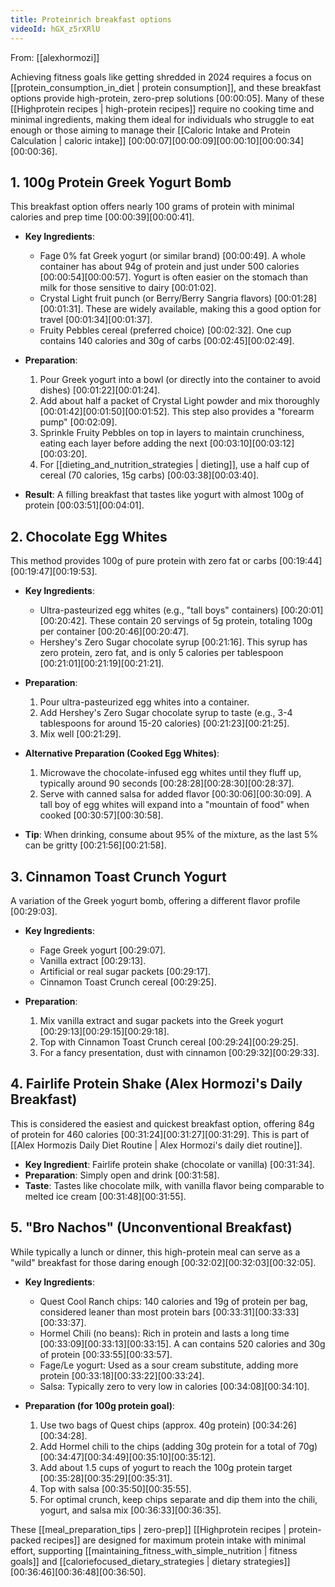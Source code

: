 ```yaml
---
title: Proteinrich breakfast options
videoId: hGX_z5rXRlU
---
```


From: [[alexhormozi]] <br/> 

Achieving fitness goals like getting shredded in 2024 requires a focus on [[protein_consumption_in_diet | protein consumption]], and these breakfast options provide high-protein, zero-prep solutions <a class="yt-timestamp" data-t="00:00:05">[00:00:05]</a>. Many of these [[Highprotein recipes | high-protein recipes]] require no cooking time and minimal ingredients, making them ideal for individuals who struggle to eat enough or those aiming to manage their [[Caloric Intake and Protein Calculation | caloric intake]] <a class="yt-timestamp" data-t="00:00:07">[00:00:07]</a><a class="yt-timestamp" data-t="00:00:09">[00:00:09]</a><a class="yt-timestamp" data-t="00:00:10">[00:00:10]</a><a class="yt-timestamp" data-t="00:00:34">[00:00:34]</a><a class="yt-timestamp" data-t="00:00:36">[00:00:36]</a>.

## 1. 100g Protein Greek Yogurt Bomb
This breakfast option offers nearly 100 grams of protein with minimal calories and prep time <a class="yt-timestamp" data-t="00:00:39">[00:00:39]</a><a class="yt-timestamp" data-t="00:00:41">[00:00:41]</a>.

*   **Key Ingredients**:
    *   Fage 0% fat Greek yogurt (or similar brand) <a class="yt-timestamp" data-t="00:00:49">[00:00:49]</a>. A whole container has about 94g of protein and just under 500 calories <a class="yt-timestamp" data-t="00:00:54">[00:00:54]</a><a class="yt-timestamp" data-t="00:00:57">[00:00:57]</a>. Yogurt is often easier on the stomach than milk for those sensitive to dairy <a class="yt-timestamp" data-t="00:01:02">[00:01:02]</a>.
    *   Crystal Light fruit punch (or Berry/Berry Sangria flavors) <a class="yt-timestamp" data-t="00:01:28">[00:01:28]</a><a class="yt-timestamp" data-t="00:01:31">[00:01:31]</a>. These are widely available, making this a good option for travel <a class="yt-timestamp" data-t="00:01:34">[00:01:34]</a><a class="yt-timestamp" data-t="00:01:37">[00:01:37]</a>.
    *   Fruity Pebbles cereal (preferred choice) <a class="yt-timestamp" data-t="00:02:32">[00:02:32]</a>. One cup contains 140 calories and 30g of carbs <a class="yt-timestamp" data-t="00:02:45">[00:02:45]</a><a class="yt-timestamp" data-t="00:02:49">[00:02:49]</a>.

*   **Preparation**:
    1.  Pour Greek yogurt into a bowl (or directly into the container to avoid dishes) <a class="yt-timestamp" data-t="00:01:22">[00:01:22]</a><a class="yt-timestamp" data-t="00:01:24">[00:01:24]</a>.
    2.  Add about half a packet of Crystal Light powder and mix thoroughly <a class="yt-timestamp" data-t="00:01:42">[00:01:42]</a><a class="yt-timestamp" data-t="00:01:50">[00:01:50]</a><a class="yt-timestamp" data-t="00:01:52">[00:01:52]</a>. This step also provides a "forearm pump" <a class="yt-timestamp" data-t="00:02:09">[00:02:09]</a>.
    3.  Sprinkle Fruity Pebbles on top in layers to maintain crunchiness, eating each layer before adding the next <a class="yt-timestamp" data-t="00:03:10">[00:03:10]</a><a class="yt-timestamp" data-t="00:03:12">[00:03:12]</a><a class="yt-timestamp" data-t="00:03:20">[00:03:20]</a>.
    4.  For [[dieting_and_nutrition_strategies | dieting]], use a half cup of cereal (70 calories, 15g carbs) <a class="yt-timestamp" data-t="00:03:38">[00:03:38]</a><a class="yt-timestamp" data-t="00:03:40">[00:03:40]</a>.

*   **Result**: A filling breakfast that tastes like yogurt with almost 100g of protein <a class="yt-timestamp" data-t="00:03:51">[00:03:51]</a><a class="yt-timestamp" data-t="00:04:01">[00:04:01]</a>.

## 2. Chocolate Egg Whites
This method provides 100g of pure protein with zero fat or carbs <a class="yt-timestamp" data-t="00:19:44">[00:19:44]</a><a class="yt-timestamp" data-t="00:19:47">[00:19:47]</a><a class="yt-timestamp" data-t="00:19:53">[00:19:53]</a>.

*   **Key Ingredients**:
    *   Ultra-pasteurized egg whites (e.g., "tall boys" containers) <a class="yt-timestamp" data-t="00:20:01">[00:20:01]</a><a class="yt-timestamp" data-t="00:20:42">[00:20:42]</a>. These contain 20 servings of 5g protein, totaling 100g per container <a class="yt-timestamp" data-t="00:20:46">[00:20:46]</a><a class="yt-timestamp" data-t="00:20:47">[00:20:47]</a>.
    *   Hershey's Zero Sugar chocolate syrup <a class="yt-timestamp" data-t="00:21:16">[00:21:16]</a>. This syrup has zero protein, zero fat, and is only 5 calories per tablespoon <a class="yt-timestamp" data-t="00:21:01">[00:21:01]</a><a class="yt-timestamp" data-t="00:21:19">[00:21:19]</a><a class="yt-timestamp" data-t="00:21:21">[00:21:21]</a>.

*   **Preparation**:
    1.  Pour ultra-pasteurized egg whites into a container.
    2.  Add Hershey's Zero Sugar chocolate syrup to taste (e.g., 3-4 tablespoons for around 15-20 calories) <a class="yt-timestamp" data-t="00:21:23">[00:21:23]</a><a class="yt-timestamp" data-t="00:21:25">[00:21:25]</a>.
    3.  Mix well <a class="yt-timestamp" data-t="00:21:29">[00:21:29]</a>.

*   **Alternative Preparation (Cooked Egg Whites)**:
    1.  Microwave the chocolate-infused egg whites until they fluff up, typically around 90 seconds <a class="yt-timestamp" data-t="00:28:28">[00:28:28]</a><a class="yt-timestamp" data-t="00:28:30">[00:28:30]</a><a class="yt-timestamp" data-t="00:28:37">[00:28:37]</a>.
    2.  Serve with canned salsa for added flavor <a class="yt-timestamp" data-t="00:30:06">[00:30:06]</a><a class="yt-timestamp" data-t="00:30:09">[00:30:09]</a>. A tall boy of egg whites will expand into a "mountain of food" when cooked <a class="yt-timestamp" data-t="00:30:57">[00:30:57]</a><a class="yt-timestamp" data-t="00:30:58">[00:30:58]</a>.

*   **Tip**: When drinking, consume about 95% of the mixture, as the last 5% can be gritty <a class="yt-timestamp" data-t="00:21:56">[00:21:56]</a><a class="yt-timestamp" data-t="00:21:58">[00:21:58]</a>.

## 3. Cinnamon Toast Crunch Yogurt
A variation of the Greek yogurt bomb, offering a different flavor profile <a class="yt-timestamp" data-t="00:29:03">[00:29:03]</a>.

*   **Key Ingredients**:
    *   Fage Greek yogurt <a class="yt-timestamp" data-t="00:29:07">[00:29:07]</a>.
    *   Vanilla extract <a class="yt-timestamp" data-t="00:29:13">[00:29:13]</a>.
    *   Artificial or real sugar packets <a class="yt-timestamp" data-t="00:29:17">[00:29:17]</a>.
    *   Cinnamon Toast Crunch cereal <a class="yt-timestamp" data-t="00:29:25">[00:29:25]</a>.

*   **Preparation**:
    1.  Mix vanilla extract and sugar packets into the Greek yogurt <a class="yt-timestamp" data-t="00:29:13">[00:29:13]</a><a class="yt-timestamp" data-t="00:29:15">[00:29:15]</a><a class="yt-timestamp" data-t="00:29:18">[00:29:18]</a>.
    2.  Top with Cinnamon Toast Crunch cereal <a class="yt-timestamp" data-t="00:29:24">[00:29:24]</a><a class="yt-timestamp" data-t="00:29:25">[00:29:25]</a>.
    3.  For a fancy presentation, dust with cinnamon <a class="yt-timestamp" data-t="00:29:32">[00:29:32]</a><a class="yt-timestamp" data-t="00:29:33">[00:29:33]</a>.

## 4. Fairlife Protein Shake (Alex Hormozi's Daily Breakfast)
This is considered the easiest and quickest breakfast option, offering 84g of protein for 460 calories <a class="yt-timestamp" data-t="00:31:24">[00:31:24]</a><a class="yt-timestamp" data-t="00:31:27">[00:31:27]</a><a class="yt-timestamp" data-t="00:31:29">[00:31:29]</a>. This is part of [[Alex Hormozis Daily Diet Routine | Alex Hormozi's daily diet routine]].

*   **Key Ingredient**: Fairlife protein shake (chocolate or vanilla) <a class="yt-timestamp" data-t="00:31:34">[00:31:34]</a>.
*   **Preparation**: Simply open and drink <a class="yt-timestamp" data-t="00:31:58">[00:31:58]</a>.
*   **Taste**: Tastes like chocolate milk, with vanilla flavor being comparable to melted ice cream <a class="yt-timestamp" data-t="00:31:48">[00:31:48]</a><a class="yt-timestamp" data-t="00:31:55">[00:31:55]</a>.

## 5. "Bro Nachos" (Unconventional Breakfast)
While typically a lunch or dinner, this high-protein meal can serve as a "wild" breakfast for those daring enough <a class="yt-timestamp" data-t="00:32:02">[00:32:02]</a><a class="yt-timestamp" data-t="00:32:03">[00:32:03]</a><a class="yt-timestamp" data-t="00:32:05">[00:32:05]</a>.

*   **Key Ingredients**:
    *   Quest Cool Ranch chips: 140 calories and 19g of protein per bag, considered leaner than most protein bars <a class="yt-timestamp" data-t="00:33:31">[00:33:31]</a><a class="yt-timestamp" data-t="00:33:33">[00:33:33]</a><a class="yt-timestamp" data-t="00:33:37">[00:33:37]</a>.
    *   Hormel Chili (no beans): Rich in protein and lasts a long time <a class="yt-timestamp" data-t="00:33:09">[00:33:09]</a><a class="yt-timestamp" data-t="00:33:13">[00:33:13]</a><a class="yt-timestamp" data-t="00:33:15">[00:33:15]</a>. A can contains 520 calories and 30g of protein <a class="yt-timestamp" data-t="00:33:55">[00:33:55]</a><a class="yt-timestamp" data-t="00:33:57">[00:33:57]</a>.
    *   Fage/Le yogurt: Used as a sour cream substitute, adding more protein <a class="yt-timestamp" data-t="00:33:18">[00:33:18]</a><a class="yt-timestamp" data-t="00:33:22">[00:33:22]</a><a class="yt-timestamp" data-t="00:33:24">[00:33:24]</a>.
    *   Salsa: Typically zero to very low in calories <a class="yt-timestamp" data-t="00:34:08">[00:34:08]</a><a class="yt-timestamp" data-t="00:34:10">[00:34:10]</a>.

*   **Preparation (for 100g protein goal)**:
    1.  Use two bags of Quest chips (approx. 40g protein) <a class="yt-timestamp" data-t="00:34:26">[00:34:26]</a><a class="yt-timestamp" data-t="00:34:28">[00:34:28]</a>.
    2.  Add Hormel chili to the chips (adding 30g protein for a total of 70g) <a class="yt-timestamp" data-t="00:34:47">[00:34:47]</a><a class="yt-timestamp" data-t="00:34:49">[00:34:49]</a><a class="yt-timestamp" data-t="00:35:10">[00:35:10]</a><a class="yt-timestamp" data-t="00:35:12">[00:35:12]</a>.
    3.  Add about 1.5 cups of yogurt to reach the 100g protein target <a class="yt-timestamp" data-t="00:35:28">[00:35:28]</a><a class="yt-timestamp" data-t="00:35:29">[00:35:29]</a><a class="yt-timestamp" data-t="00:35:31">[00:35:31]</a>.
    4.  Top with salsa <a class="yt-timestamp" data-t="00:35:50">[00:35:50]</a><a class="yt-timestamp" data-t="00:35:55">[00:35:55]</a>.
    5.  For optimal crunch, keep chips separate and dip them into the chili, yogurt, and salsa mix <a class="yt-timestamp" data-t="00:36:33">[00:36:33]</a><a class="yt-timestamp" data-t="00:36:35">[00:36:35]</a>.

These [[meal_preparation_tips | zero-prep]] [[Highprotein recipes | protein-packed recipes]] are designed for maximum protein intake with minimal effort, supporting [[maintaining_fitness_with_simple_nutrition | fitness goals]] and [[caloriefocused_dietary_strategies | dietary strategies]] <a class="yt-timestamp" data-t="00:36:46">[00:36:46]</a><a class="yt-timestamp" data-t="00:36:48">[00:36:48]</a><a class="yt-timestamp" data-t="00:36:50">[00:36:50]</a>.